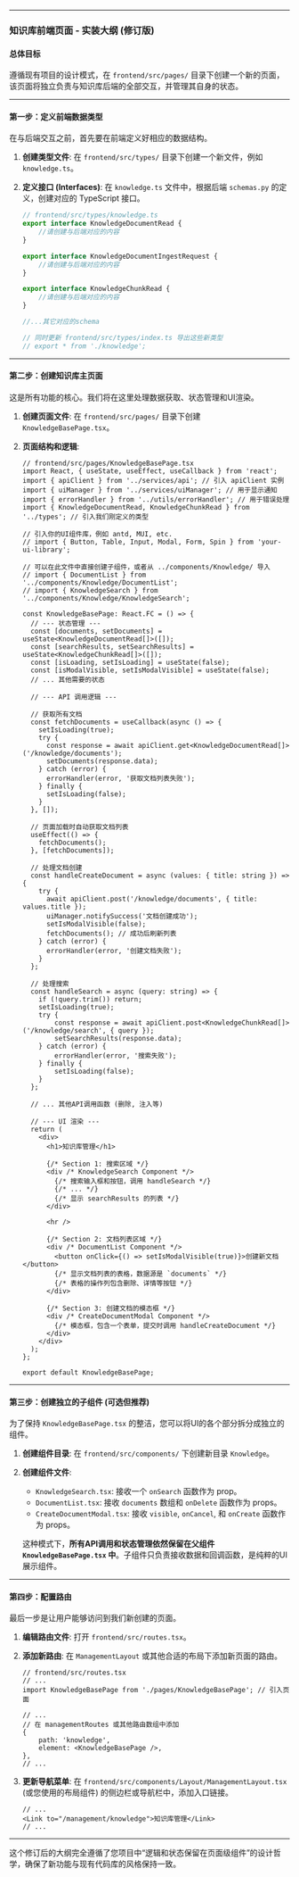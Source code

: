 -----

### **知识库前端页面 - 实装大纲 (修订版)**

#### **总体目标**

遵循现有项目的设计模式，在 `frontend/src/pages/` 目录下创建一个新的页面，该页面将独立负责与知识库后端的全部交互，并管理其自身的状态。

-----

#### **第一步：定义前端数据类型**

在与后端交互之前，首先要在前端定义好相应的数据结构。

1.  **创建类型文件**: 在 `frontend/src/types/` 目录下创建一个新文件，例如 `knowledge.ts`。

2.  **定义接口 (Interfaces)**: 在 `knowledge.ts` 文件中，根据后端 `schemas.py` 的定义，创建对应的 TypeScript 接口。

    ```typescript
    // frontend/src/types/knowledge.ts
    export interface KnowledgeDocumentRead {
        //请创建与后端对应的内容
    }

    export interface KnowledgeDocumentIngestRequest {
        //请创建与后端对应的内容
    }

    export interface KnowledgeChunkRead {
        //请创建与后端对应的内容
    }

    //...其它对应的schema
    
    // 同时更新 frontend/src/types/index.ts 导出这些新类型
    // export * from './knowledge';
    ```

-----

#### **第二步：创建知识库主页面**

这是所有功能的核心。我们将在这里处理数据获取、状态管理和UI渲染。

1.  **创建页面文件**: 在 `frontend/src/pages/` 目录下创建 `KnowledgeBasePage.tsx`。

2.  **页面结构和逻辑**:

    ```tsx
    // frontend/src/pages/KnowledgeBasePage.tsx
    import React, { useState, useEffect, useCallback } from 'react';
    import { apiClient } from '../services/api'; // 引入 apiClient 实例
    import { uiManager } from '../services/uiManager'; // 用于显示通知
    import { errorHandler } from '../utils/errorHandler'; // 用于错误处理
    import { KnowledgeDocumentRead, KnowledgeChunkRead } from '../types'; // 引入我们刚定义的类型

    // 引入你的UI组件库，例如 antd, MUI, etc.
    // import { Button, Table, Input, Modal, Form, Spin } from 'your-ui-library';

    // 可以在此文件中直接创建子组件，或者从 ../components/Knowledge/ 导入
    // import { DocumentList } from '../components/Knowledge/DocumentList';
    // import { KnowledgeSearch } from '../components/Knowledge/KnowledgeSearch';

    const KnowledgeBasePage: React.FC = () => {
      // --- 状态管理 ---
      const [documents, setDocuments] = useState<KnowledgeDocumentRead[]>([]);
      const [searchResults, setSearchResults] = useState<KnowledgeChunkRead[]>([]);
      const [isLoading, setIsLoading] = useState(false);
      const [isModalVisible, setIsModalVisible] = useState(false);
      // ... 其他需要的状态

      // --- API 调用逻辑 ---

      // 获取所有文档
      const fetchDocuments = useCallback(async () => {
        setIsLoading(true);
        try {
          const response = await apiClient.get<KnowledgeDocumentRead[]>('/knowledge/documents');
          setDocuments(response.data);
        } catch (error) {
          errorHandler(error, '获取文档列表失败');
        } finally {
          setIsLoading(false);
        }
      }, []);

      // 页面加载时自动获取文档列表
      useEffect(() => {
        fetchDocuments();
      }, [fetchDocuments]);

      // 处理文档创建
      const handleCreateDocument = async (values: { title: string }) => {
        try {
          await apiClient.post('/knowledge/documents', { title: values.title });
          uiManager.notifySuccess('文档创建成功');
          setIsModalVisible(false);
          fetchDocuments(); // 成功后刷新列表
        } catch (error) {
          errorHandler(error, '创建文档失败');
        }
      };

      // 处理搜索
      const handleSearch = async (query: string) => {
        if (!query.trim()) return;
        setIsLoading(true);
        try {
            const response = await apiClient.post<KnowledgeChunkRead[]>('/knowledge/search', { query });
            setSearchResults(response.data);
        } catch (error) {
            errorHandler(error, '搜索失败');
        } finally {
            setIsLoading(false);
        }
      };

      // ... 其他API调用函数 (删除, 注入等)

      // --- UI 渲染 ---
      return (
        <div>
          <h1>知识库管理</h1>

          {/* Section 1: 搜索区域 */}
          <div /* KnowledgeSearch Component */>
            {/* 搜索输入框和按钮，调用 handleSearch */}
            {/* ... */}
            {/* 显示 searchResults 的列表 */}
          </div>

          <hr />

          {/* Section 2: 文档列表区域 */}
          <div /* DocumentList Component */>
            <button onClick={() => setIsModalVisible(true)}>创建新文档</button>
            {/* 显示文档列表的表格，数据源是 `documents` */}
            {/* 表格的操作列包含删除、详情等按钮 */}
          </div>

          {/* Section 3: 创建文档的模态框 */}
          <div /* CreateDocumentModal Component */>
            {/* 模态框，包含一个表单，提交时调用 handleCreateDocument */}
          </div>
        </div>
      );
    };

    export default KnowledgeBasePage;
    ```

-----

#### **第三步：创建独立的子组件 (可选但推荐)**

为了保持 `KnowledgeBasePage.tsx` 的整洁，您可以将UI的各个部分拆分成独立的组件。

1.  **创建组件目录**: 在 `frontend/src/components/` 下创建新目录 `Knowledge`。

2.  **创建组件文件**:

      * `KnowledgeSearch.tsx`: 接收一个 `onSearch` 函数作为 prop。
      * `DocumentList.tsx`: 接收 `documents` 数组和 `onDelete` 函数作为 props。
      * `CreateDocumentModal.tsx`: 接收 `visible`, `onCancel`, 和 `onCreate` 函数作为 props。

    这种模式下，**所有API调用和状态管理依然保留在父组件 `KnowledgeBasePage.tsx` 中**。子组件只负责接收数据和回调函数，是纯粹的UI展示组件。

-----

#### **第四步：配置路由**

最后一步是让用户能够访问到我们新创建的页面。

1.  **编辑路由文件**: 打开 `frontend/src/routes.tsx`。

2.  **添加新路由**: 在 `ManagementLayout` 或其他合适的布局下添加新页面的路由。

    ```tsx
    // frontend/src/routes.tsx
    // ...
    import KnowledgeBasePage from './pages/KnowledgeBasePage'; // 引入页面

    // ...
    // 在 managementRoutes 或其他路由数组中添加
    {
        path: 'knowledge',
        element: <KnowledgeBasePage />,
    },
    // ...
    ```

3.  **更新导航菜单**: 在 `frontend/src/components/Layout/ManagementLayout.tsx` (或您使用的布局组件) 的侧边栏或导航栏中，添加入口链接。

    ```tsx
    // ...
    <Link to="/management/knowledge">知识库管理</Link>
    // ...
    ```

-----

这个修订后的大纲完全遵循了您项目中“逻辑和状态保留在页面级组件”的设计哲学，确保了新功能与现有代码库的风格保持一致。